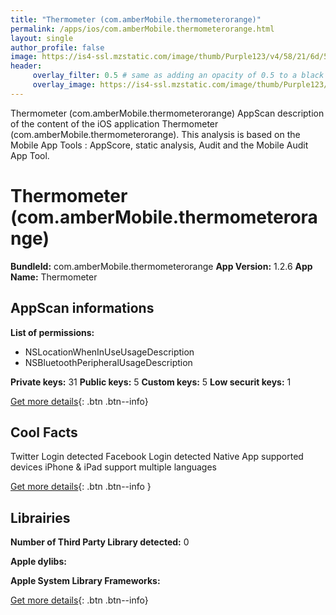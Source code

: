 ```yaml
---
title: "Thermometer (com.amberMobile.thermometerorange)"
permalink: /apps/ios/com.amberMobile.thermometerorange.html
layout: single
author_profile: false
image: https://is4-ssl.mzstatic.com/image/thumb/Purple123/v4/58/21/6d/58216d37-43e0-12d9-7b3b-eeb1a116827b/AppIconOrange-0-1x_U007emarketing-0-0-85-220-0-8.png/512x512bb.jpg
header: 
     overlay_filter: 0.5 # same as adding an opacity of 0.5 to a black background
     overlay_image: https://is4-ssl.mzstatic.com/image/thumb/Purple123/v4/58/21/6d/58216d37-43e0-12d9-7b3b-eeb1a116827b/AppIconOrange-0-1x_U007emarketing-0-0-85-220-0-8.png/512x512bb.jpg
---
```

Thermometer (com.amberMobile.thermometerorange) AppScan description of the content of the iOS application Thermometer (com.amberMobile.thermometerorange). This analysis is based on the Mobile App Tools : AppScore, static analysis, Audit and the Mobile Audit App Tool.

# Thermometer (com.amberMobile.thermometerorange)

**BundleId:** com.amberMobile.thermometerorange
**App Version:** 1.2.6
**App Name:** Thermometer


## AppScan informations 

**List of permissions:** 
- NSLocationWhenInUseUsageDescription
- NSBluetoothPeripheralUsageDescription
  
  
**Private keys:** 31
**Public keys:** 5
**Custom keys:** 5
**Low securit keys:** 1
  
[Get more details](/pricing.html){: .btn .btn--info}

## Cool Facts

Twitter Login detected
Facebook Login detected
Native App
supported devices iPhone & iPad
support multiple languages
  
[Get more details](/pricing.html){: .btn .btn--info }

## Librairies 
**Number of Third Party Library detected:** 0


**Apple dylibs:**


**Apple System Library Frameworks:**


  
[Get more details](/pricing.html){: .btn .btn--info}


